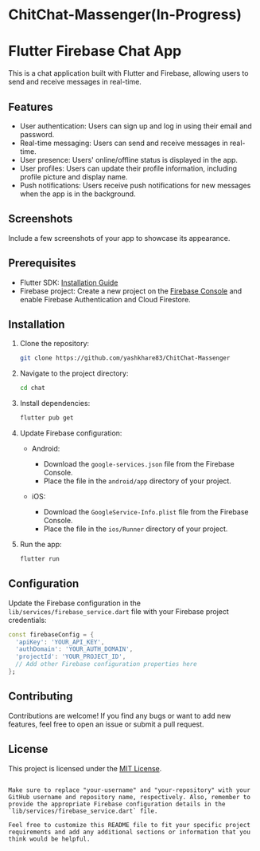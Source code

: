 # ChitChat-Massenger(In-Progress)

# Flutter Firebase Chat App

This is a chat application built with Flutter and Firebase, allowing users to send and receive messages in real-time.

## Features

- User authentication: Users can sign up and log in using their email and password.
- Real-time messaging: Users can send and receive messages in real-time.
- User presence: Users' online/offline status is displayed in the app.
- User profiles: Users can update their profile information, including profile picture and display name.
- Push notifications: Users receive push notifications for new messages when the app is in the background.

## Screenshots

Include a few screenshots of your app to showcase its appearance.

## Prerequisites

- Flutter SDK: [Installation Guide](https://flutter.dev/docs/get-started/install)
- Firebase project: Create a new project on the [Firebase Console](https://console.firebase.google.com) and enable Firebase Authentication and Cloud Firestore.

## Installation

1. Clone the repository:

   ```bash
   git clone https://github.com/yashkhare83/ChitChat-Massenger
   ```

2. Navigate to the project directory:

   ```bash
   cd chat
   ```

3. Install dependencies:

   ```bash
   flutter pub get
   ```

4. Update Firebase configuration:

   - Android:
     - Download the `google-services.json` file from the Firebase Console.
     - Place the file in the `android/app` directory of your project.

   - iOS:
     - Download the `GoogleService-Info.plist` file from the Firebase Console.
     - Place the file in the `ios/Runner` directory of your project.

5. Run the app:

   ```bash
   flutter run
   ```

## Configuration

Update the Firebase configuration in the `lib/services/firebase_service.dart` file with your Firebase project credentials:

```dart
const firebaseConfig = {
  'apiKey': 'YOUR_API_KEY',
  'authDomain': 'YOUR_AUTH_DOMAIN',
  'projectId': 'YOUR_PROJECT_ID',
  // Add other Firebase configuration properties here
};
```

## Contributing

Contributions are welcome! If you find any bugs or want to add new features, feel free to open an issue or submit a pull request.

## License

This project is licensed under the [MIT License](LICENSE).

```

Make sure to replace "your-username" and "your-repository" with your GitHub username and repository name, respectively. Also, remember to provide the appropriate Firebase configuration details in the `lib/services/firebase_service.dart` file.

Feel free to customize this README file to fit your specific project requirements and add any additional sections or information that you think would be helpful.
